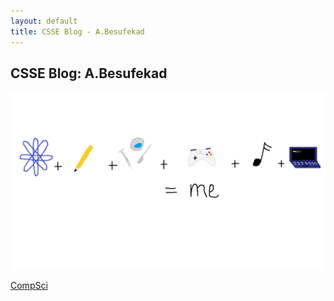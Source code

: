 ```yaml
---
layout: default 
title: CSSE Blog - A.Besufekad
---
```

## CSSE Blog: A.Besufekad
![Biography](csse_about_me.png "Biography")

[CompSci](./_layouts/AbigailsBlogCompSciBlogs.html)
 
